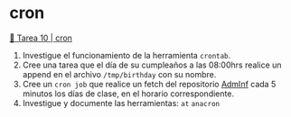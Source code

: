 # cron

[🔗 Tarea 10 | cron](https://classroom.github.com/a/Yt-PTlNV)

1. Investigue el funcionamiento de la herramienta `crontab`.
2. Cree una tarea que el día de su cumpleaños a las 08:00hrs realice un append en el archivo `/tmp/birthday` con su nombre.
3. Cree un `cron job` que realice un fetch del repositorio [AdmInf](https://github.com/TecnologoInformatico/AdmInf) cada 5 minutos los días de clase, en el horario correspondiente.
4. Investigue y documente las herramientas:
  `at`
  `anacron`
